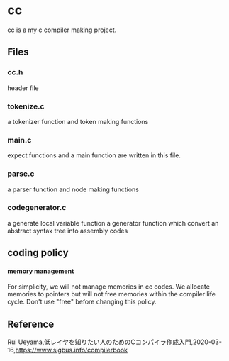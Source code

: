 # cc
cc is a my c compiler making project.

## Files

### cc.h
header file

### tokenize.c
a tokenizer function and token making functions 

### main.c 

expect functions and  a main function are written in this file.

### parse.c
a parser function and node making functions 

### codegenerator.c
a generate local variable function
a generator function which convert an abstract syntax tree into  assembly codes 

## coding policy

#### memory management 
For simplicity, we will not manage memories in cc codes.
We allocate memories to pointers but will not free memories within the compiler life cycle.
Don't use "free" before changing this policy.






## Reference  
Rui Ueyama,低レイヤを知りたい人のためのCコンパイラ作成入門,2020-03-16,https://www.sigbus.info/compilerbook
